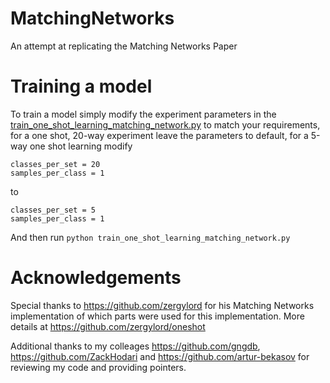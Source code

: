 # MatchingNetworks
An attempt at replicating the Matching Networks Paper

# Training a model
To train a model simply modify the experiment parameters in the [train_one_shot_learning_matching_network.py](https://github.com/AntreasAntoniou/MatchingNetworks/blob/master/train_one_shot_learning_matching_network.py) to match your requirements, for a one shot, 20-way experiment leave the parameters to default, for a 5-way one shot learning modify 
```
classes_per_set = 20
samples_per_class = 1
```
to 
```
classes_per_set = 5
samples_per_class = 1
```
And then run `python train_one_shot_learning_matching_network.py`
# Acknowledgements
Special thanks to https://github.com/zergylord for his Matching Networks implementation of which parts were used for this implementation. More details at https://github.com/zergylord/oneshot

Additional thanks to my colleages https://github.com/gngdb, https://github.com/ZackHodari and https://github.com/artur-bekasov for reviewing my code and providing pointers.
